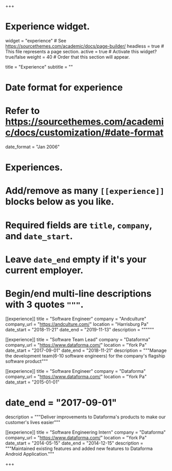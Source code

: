 +++
# Experience widget.
widget = "experience"  # See https://sourcethemes.com/academic/docs/page-builder/
headless = true  # This file represents a page section.
active = true  # Activate this widget? true/false
weight = 40  # Order that this section will appear.

title = "Experience"
subtitle = ""

# Date format for experience
#   Refer to https://sourcethemes.com/academic/docs/customization/#date-format
date_format = "Jan 2006"

# Experiences.
#   Add/remove as many `[[experience]]` blocks below as you like.
#   Required fields are `title`, `company`, and `date_start`.
#   Leave `date_end` empty if it's your current employer.
#   Begin/end multi-line descriptions with 3 quotes `"""`.
  
 [[experience]]
  title = "Software Engineer"
  company = "Andculture"
  company_url = "https://andculture.com/"
  location = "Harrisburg Pa"
  date_start = "2018-11-21"
  date_end = "2019-11-13"
  description = """"""
  
 [[experience]]
  title = "Software Team Lead"
  company = "Dataforma"
  company_url = "https://www.dataforma.com/"
  location = "York Pa"
  date_start = "2017-09-01"
  date_end = "2018-11-21"
  description = """Manage the development team(6-10 software engineers) for the company's flagship software product"""

[[experience]]
  title = "Software Engineer"
  company = "Dataforma"
  company_url = "https://www.dataforma.com/"
  location = "York Pa"
  date_start = "2015-01-01"
# date_end = "2017-09-01"
  description = """Deliver improvements to Dataforma's products to make our customer's lives easier"""
  
[[experience]]
  title = "Software Engineering Intern"
  company = "Dataforma"
  company_url = "https://www.dataforma.com/"
  location = "York Pa"
  date_start = "2014-05-15"
  date_end = "2014-12-15"
  description = """Maintained existing features and added new features to Dataforma Android Application."""

+++
